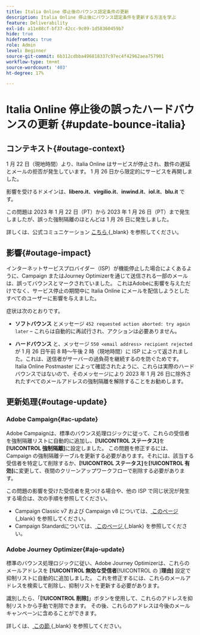 ```yaml
---
title: Italia Online 停止後のバウンス認定条件の更新
description: Italia Online 停止後にバウンス認定条件を更新する方法を学ぶ
feature: Deliverability
exl-id: a11e88cf-bf37-42cc-9c09-1d58360459b7
hide: true
hidefromtoc: true
role: Admin
level: Beginner
source-git-commit: 6b312cdbba496818337c97ec4f42962aea757901
workflow-type: tm+mt
source-wordcount: '403'
ht-degree: 17%

---
```


# Italia Online 停止後の誤ったハードバウンスの更新 {#update-bounce-italia}

## コンテキスト{#outage-context}

1 月 22 日（現地時間）より、Italia Online はサービスが停止され、数件の遅延とメールの拒否が発生しています。 1 月 26 日から限定的にサービスを再開しました。

影響を受けるドメインは、**libero.it**、**virgilio.it**、**inwind.it**、**iol.it**、**blu.it** です。

この問題は 2023 年 1 月 22 日（PT）から 2023 年 1 月 26 日（PT）まで発生しましたが、誤った強制隔離のほとんどは 1 月 26 日に発生しました。

詳しくは、公式コミュニケーション [ こちら ](https://tecnologia.libero.it/avviato-il-ritorno-online-di-libero-mail-e-virgilio-mail-66832){_blank} を参照してください。


## 影響{#outage-impact}

インターネットサービスプロバイダー（ISP）が機能停止した場合によくあるように、Campaign またはJourney Optimizerを通じて送信される一部のメールは、誤ってバウンスとマークされていました。 これはAdobeに影響を与えただけでなく、サービス停止の期間中に Italia Online にメールを配信しようとしたすべてのユーザーに影響を与えました。

症状は次のとおりです。

* **ソフトバウンス** とメッセージ `452 requested action aborted: try again later` – これらは自動的に再試行され、アクションは必要ありません。

* **ハードバウンス** と、メッセージ `550 <email address> recipient rejected` が 1 月 26 日午前 8 時～午後 2 時（現地時間）に ISP によって返されました。これは、送信者がサーバーの過負荷を継続するのを防ぐためです。 Italia Online Postmaster によって確認されたように、これらは実際のハードバウンスではないので、そのメッセージにより 2023 年 1 月 26 日に除外されたすべてのメールアドレスの強制隔離を解除することをお勧めします。

## 更新処理{#outage-update}

### Adobe Campaign{#ac-update}

Adobe Campaignは、標準のバウンス処理ロジックに従って、これらの受信者を強制隔離リストに自動的に追加し、**[!UICONTROL ステータス]**&#x200B;を&#x200B;**[!UICONTROL 強制隔離]**&#x200B;に設定しました。 この問題を修正するには、Campaign の強制隔離テーブルを更新する必要があります。それには、該当する受信者を特定して削除するか、**[!UICONTROL ステータス]**&#x200B;を&#x200B;**[!UICONTROL 有効]**&#x200B;に変更して、夜間のクリーンアップワークフローで削除する必要があります。

この問題の影響を受けた受信者を見つける場合や、他の ISP で同じ状況が発生する場合は、次の手順を参照してください。

* Campaign Classic v7 および Campaign v8 については、[ このページ ](https://experienceleague.adobe.com/docs/campaign-classic/using/sending-messages/monitoring-deliveries/understanding-quarantine-management.html?lang=en#unquarantine-bulk){_blank} を参照してください。
* Campaign Standardについては、[ このページ ](https://experienceleague.adobe.com/docs/campaign-standard/using/testing-and-sending/monitoring-messages/understanding-quarantine-management.html?lang=en#unquarantine-bulk){_blank} を参照してください。

### Adobe Journey Optimizer{#ajo-update}

標準のバウンス処理ロジックに従い、Adobe Journey Optimizerは、これらのメールアドレスを **[!UICONTROL 無効な受信者**[!UICONTROL  の ]**理由]** 設定で抑制リストに自動的に追加しました。 これを修正するには、これらのメールアドレスを検索して削除し、抑制リストを更新する必要があります。

識別したら、「**[!UICONTROL 削除]**」ボタンを使用して、これらのアドレスを抑制リストから手動で削除できます。 その後、これらのアドレスは今後のメールキャンペーンに含めることができます。

詳しくは、[ この節 ](https://experienceleague.adobe.com/docs/journey-optimizer/using/configuration/monitor-reputation/manage-suppression-list.html#remove-from-suppression-list){_blank} を参照してください。

